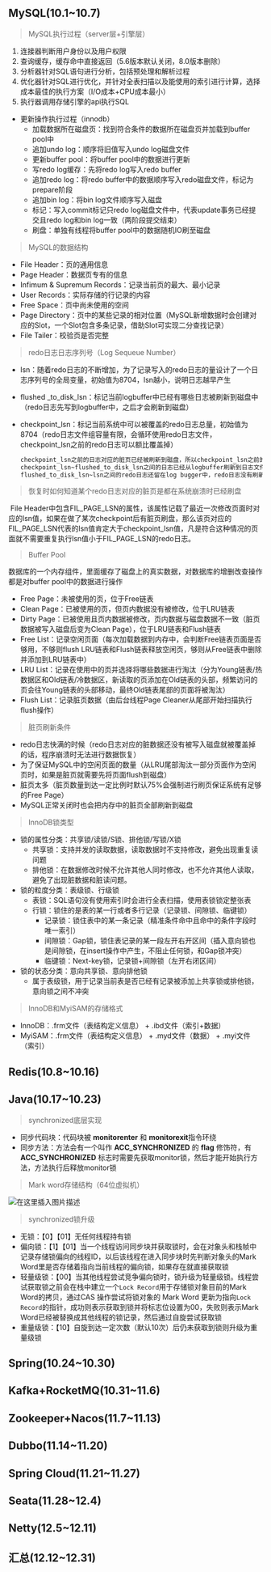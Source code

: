 ## MySQL(10.1~10.7)

> MySQL执行过程（server层+引擎层）

1. 连接器判断用户身份以及用户权限
2. 查询缓存，缓存命中直接返回（5.6版本默认关闭，8.0版本删除）
3. 分析器针对SQL语句进行分析，包括预处理和解析过程
4. 优化器针对SQL进行优化，并针对全表扫描以及能使用的索引进行计算，选择成本最佳的执行方案（I/O成本+CPU成本最小）
5. 执行器调用存储引擎的api执行SQL

+ 更新操作执行过程（innodb）
  + 加载数据所在磁盘页：找到符合条件的数据所在磁盘页并加载到buffer pool中
  + 追加undo log：顺序将旧值写入undo log磁盘文件
  + 更新buffer pool：将buffer pool中的数据进行更新
  + 写redo log缓存：先将redo log写入redo buffer
  + 追加redo log：将redo buffer中的数据顺序写入redo磁盘文件，标记为prepare阶段
  + 追加bin log：将bin log文件顺序写入磁盘
  + 标记：写入commit标记只redo log磁盘文件中，代表update事务已经提交且redo log和bin log一致（两阶段提交结束）
  + 刷盘：单独有线程将buffer pool中的数据随机IO刷至磁盘

> MySQL的数据结构

+ File Header：页的通用信息
+ Page Header：数据页专有的信息
+ Infimum & Supremum Records：记录当前页的最大、最小记录
+ User Records：实际存储的行记录的内容
+ Free Space：页中尚未使用的空间
+ Page Directory：页中的某些记录的相对位置（MySQL新增数据时会创建对应的Slot，一个Slot包含多条记录，借助Slot可实现二分查找记录）
+ File Tailer：校验页是否完整

> redo日志日志序列号（Log Sequeue Number）

+  lsn：随着redo日志的不断增加，为了记录写入的redo日志的量设计了一个日志序列号的全局变量，初始值为8704，lsn越小，说明日志越早产生

+ flushed _to_disk_lsn：标记当前logbuffer中已经有哪些日志被刷新到磁盘中（redo日志先写到logbuffer中，之后才会刷新到磁盘）

+ checkpoint_lsn：标记当前系统中可以被覆盖的redo日志总量，初始值为8704（redo日志文件组容量有限，会循环使用redo日志文件，checkpoint_lsn之前的redo日志可以额比覆盖掉）

  ~~~txt
  checkpoint_lsn之前的日志对应的脏页已经被刷新到磁盘，所以checkpoint_lsn之前的日志文件中的内容可以被覆盖
  checkpoint_lsn~flushed_to_disk_lsn之间的日志已经从logbuffer刷新到日志文件中，但是脏页还不能确定有没有被刷盘
  flushed_to_disk_lsn~lsn之间的redo日志还留在log bugger中，redo日志没有刷新到文件，并且脏页没有被刷新到磁盘
  ~~~

> 恢复时如何知道某个redo日志对应的脏页是都在系统崩溃时已经刷盘

​	File Header中包含FIL_PAGE_LSN的属性，该属性记载了最近一次修改页面时对应的lsn值，如果在做了某次checkpoint后有脏页刷盘，那么该页对应的FIL_PAGE_LSN代表的lsn值肯定大于checkpoint_lsn值，凡是符合这种情况的页面就不需要重复执行lsn值小于FIL_PAGE_LSN的redo日志。

> Buffer Pool

​	数据库的一个内存组件，里面缓存了磁盘上的真实数据，对数据库的增删改查操作都是对buffer pool中的数据进行操作

+ Free Page：未被使用的页，位于Free链表
+ Clean Page：已被使用的页，但页内数据没有被修改，位于LRU链表
+ Dirty Page：已被使用且页内数据被修改，页内数据与磁盘数据不一致（脏页数据被写入磁盘后变为Clean Page），位于LRU链表和Flush链表
+ Free List：记录空闲页面（每次加载数据到内存中，会判断Free链表页面是否够用，不够则flush LRU链表和Flush链表释放空闲页，够则从Free链表中删除并添加到LRU链表中）
+ LRU List：记录在使用中的页并选择将哪些数据进行淘汰（分为Young链表/热数据区和Old链表/冷数据区，新读取的页添加在Old链表的头部，频繁访问的页会往Young链表的头部移动，最终Old链表尾部的页面将被淘汰）
+ Flush List：记录脏页数据（由后台线程Page Cleaner从尾部开始扫描执行flush操作）

> 脏页刷新条件

+ redo日志快满的时候（redo日志对应的脏数据还没有被写入磁盘就被覆盖掉的话，程序崩溃时无法进行数据恢复）
+ 为了保证MySQL中的空闲页面的数量（从LRU尾部淘汰一部分页面作为空闲页时，如果是脏页就需要先将页面flush到磁盘）
+ 脏页太多（脏页数量到达一定比例时默认75%会强制进行刷页保证系统有足够的Free Page）
+ MySQL正常关闭时也会把内存中的脏页全部刷新到磁盘

> InnoDB锁类型

+ 锁的属性分类：共享锁/读锁/S锁、排他锁/写锁/X锁
  + 共享锁：支持并发的读取数据，读取数据时不支持修改，避免出现重复读问题
  + 排他锁：在数据修改时候不允许其他人同时修改，也不允许其他人读取，避免了出现脏数据和脏读问题。
+ 锁的粒度分类：表级锁、行级锁
  + 表锁：SQL语句没有使用索引时会进行全表扫描，使用表锁锁定整张表
  + 行锁：锁住的是表的某一行或者多行记录（记录锁、间隙锁、临键锁）
    + 记录锁：锁住表中的某一条记录（精准条件命中且命中的条件字段时唯一索引）
    + 间隙锁：Gap锁，锁住表记录的某一段左开右开区间（插入意向锁也是间隙锁，在insert操作中产生，不阻止任何锁，和Gap锁冲突）
    + 临键锁：Next-key锁，记录锁+间隙锁（左开右闭区间）
+ 锁的状态分类：意向共享锁、意向排他锁
  + 属于表级锁，用于记录当前表是否已经有记录被添加上共享锁或排他锁，意向锁之间不冲突

> InnoDB和MyiSAM的存储格式

+ InnoDB：.frm文件（表结构定义信息） + .ibd文件（索引+数据）
+ MyiSAM：.frm文件（表结构定义信息） + .myd文件（数据） + .myi文件（索引）

## Redis(10.8~10.16)



## Java(10.17~10.23)

> synchronized底层实现

+ 同步代码块：代码块被 **monitorenter** 和 **monitorexit**指令环绕
+ 同步方法：方法会有一个叫作 **ACC_SYNCHRONIZED** 的 **flag** 修饰符，有**ACC_SYNCHRONIZED** 标志时需要先获取monitor锁，然后才能开始执行方法，方法执行后释放monitor锁

> Mark word存储结构（64位虚拟机）

![在这里插入图片描述](https://img-blog.csdnimg.cn/824637f9e03d49409a307e9266efed00.png)

> synchronized锁升级

+ 无锁：【0】【01】无任何线程持有锁
+ 偏向锁：【1】【01】当一个线程访问同步块并获取锁时，会在对象头和栈帧中记录存储锁偏向的线程ID，以后该线程在进入同步块时先判断对象头的Mark Word里是否存储着指向当前线程的偏向锁，如果存在就直接获取锁
+ 轻量级锁：【00】当其他线程尝试竞争偏向锁时，锁升级为轻量级锁。线程尝试获取锁之前会在栈中建立一个`Lock Record`用于存储锁对象目前的Mark Word的拷贝，通过CAS 操作尝试将锁对象的 Mark Word 更新为指向`Lock Record`的指针，成功则表示获取到锁并将标志位设置为00，失败则表示Mark Word已经被替换成其他线程的锁记录，然后通过自旋尝试获取锁
+ 重量级锁：【10】自旋到达一定次数（默认10次）后仍未获取到锁则升级为重量级锁

## Spring(10.24~10.30)



## Kafka+RocketMQ(10.31~11.6)



## Zookeeper+Nacos(11.7~11.13)



## Dubbo(11.14~11.20)



## Spring Cloud(11.21~11.27)



## Seata(11.28~12.4)



## Netty(12.5~12.11)



## 汇总(12.12~12.31)

